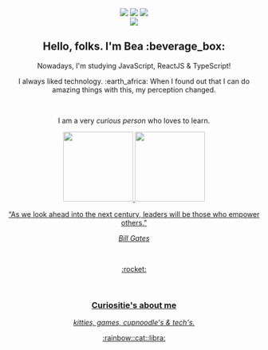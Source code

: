 <div align="center">
  <a href="https://instagram.com/beatriziie" target="_blank"><img src="https://img.shields.io/badge/-Instagram-%23E4405F?style=for-the-badge&logo=instagram&logoColor=white" target="_blank"></a>
 	<a href="https://www.twitch.tv/bbeatrxz" target="_blank"><img src="https://img.shields.io/badge/Twitch-9146FF?style=for-the-badge&logo=twitch&logoColor=white" target="_blank"></a>
  <a href="https://www.linkedin.com/in/beatriz-dobruski-0b43b6191/" target="_blank"><img src="https://img.shields.io/badge/-LinkedIn-%230077B5?style=for-the-badge&logo=linkedin&logoColor=white" target="_blank"></a> 
</div>

<div align="center">
  <img src="https://i.imgur.com/DzGtHU8.gif">
  
</div>

<div align="center">
  <h2>Hello, folks. I'm Bea :beverage_box:</h2>
  <p>Nowadays, I'm studying JavaScript, ReactJS & TypeScript!</p>
  <p>I always liked technology.	:earth_africa: When I found out that I can do amazing things with this, my perception changed.</p>
  
  

  
</div>

<br>

 <p align="center">I am a very <i>curious person</i> who loves to learn.</p>

<div align="center">
  <a href="https://github.com/beadobruski">
  <img height="140em" src="https://github-readme-stats.vercel.app/api?username=beadobruski&show_icons=true&theme=buefy&include_all_commits=true&count_private=true"/>
  <img height="140em" src="https://github-readme-stats.vercel.app/api/top-langs/?username=beadobruski&layout=compact&langs_count=7&theme=buefy"/>
</div>

  
<p align="center">“As we look ahead into the next century, leaders will be those who empower others.”</p>
  <p align="center"><i>Bill Gates</i></p>


<br>
<p align="center">	:rocket:</p>
<br>
<div align="center">
  <h3>Curiositie's about me</h3>
  <i>kitties, games, cupnoodle's & tech's.</i>
  <p>:rainbow::cat::libra:</p>
</div>


